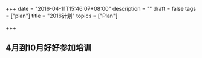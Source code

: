 +++
date = "2016-04-11T15:46:07+08:00"
description = ""
draft = false
tags = ["plan"]
title = "2016计划"
topics = ["Plan"]

+++


## 4月到10月好好参加培训